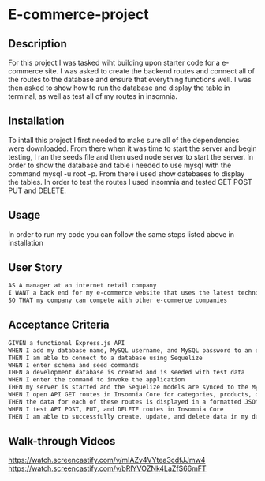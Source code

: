# E-commerce-project

## Description
For this project I was tasked wiht building upon starter code for a e-commerce site. I was asked to create the backend routes and connect all of the routes to the database and ensure that everything functions well. I was then asked to show how to run the database and display the table in terminal, as well as test all of my routes in insomnia.


## Installation
To intall this project I first needed to make sure all of the dependencies were downloaded. From there when it was time to start the server and begin testing, I ran the seeds file and then used node server to start the server. In order to show the database and table i needed to use mysql with the command mysql -u root -p. From there i used show datebases to display the tables. In order to test the routes I used insomnia and tested GET POST PUT and DELETE.


## Usage
In order to run my code you can follow the same steps listed above in installation


## User Story
```md
AS A manager at an internet retail company
I WANT a back end for my e-commerce website that uses the latest technologies
SO THAT my company can compete with other e-commerce companies
```


## Acceptance Criteria
```md
GIVEN a functional Express.js API
WHEN I add my database name, MySQL username, and MySQL password to an environment variable file
THEN I am able to connect to a database using Sequelize
WHEN I enter schema and seed commands
THEN a development database is created and is seeded with test data
WHEN I enter the command to invoke the application
THEN my server is started and the Sequelize models are synced to the MySQL database
WHEN I open API GET routes in Insomnia Core for categories, products, or tags
THEN the data for each of these routes is displayed in a formatted JSON
WHEN I test API POST, PUT, and DELETE routes in Insomnia Core
THEN I am able to successfully create, update, and delete data in my database
```


## Walk-through Videos
https://watch.screencastify.com/v/mIAZv4VYtea3cdfJJmw4
https://watch.screencastify.com/v/bRlYVOZNk4LaZfS66mFT